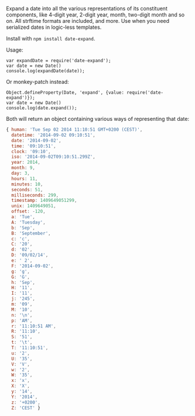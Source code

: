 Expand a date into all the various representations of its constituent components, like 4-digit year, 2-digit year, month, two-digit month and so on. All strftime formats are included, and more. Use when you need serialized dates in logic-less templates.

Install with `npm install date-expand`.

Usage:

    var expandDate = require('date-expand');
    var date = new Date()
    console.log(expandDate(date));

Or monkey-patch instead:

    Object.defineProperty(Date, 'expand', {value: require('date-expand')});
    var date = new Date()
    console.log(date.expand());

Both will return an object containing various ways of representing that date: 

```javascript
{ human: 'Tue Sep 02 2014 11:10:51 GMT+0200 (CEST)',
  datetime: '2014-09-02 09:10:51',
  date: '2014-09-02',
  time: '09:10:51',
  clock: '09:10',
  iso: '2014-09-02T09:10:51.299Z',
  year: 2014,
  month: 9,
  day: 3,
  hours: 11,
  minutes: 10,
  seconds: 51,
  milliseconds: 299,
  timestamp: 1409649051299,
  unix: 1409649051,
  offset: -120,
  a: 'Tue',
  A: 'Tuesday',
  b: 'Sep',
  B: 'September',
  c: 'c',
  C: '20',
  d: '02',
  D: '09/02/14',
  e: ' 2',
  F: '2014-09-02',
  g: 'g',
  G: 'G',
  h: 'Sep',
  H: '11',
  I: '11',
  j: '245',
  m: '09',
  M: '10',
  n: '\n',
  p: 'AM',
  r: '11:10:51 AM',
  R: '11:10',
  S: '51',
  t: '\t',
  T: '11:10:51',
  u: '2',
  U: '35',
  V: 'V',
  w: '2',
  W: '35',
  x: 'x',
  X: 'X',
  y: '14',
  Y: '2014',
  z: '+0200',
  Z: 'CEST' }
```